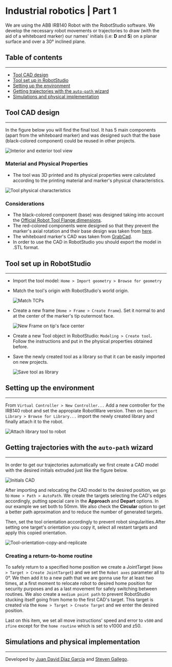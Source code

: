 # Industrial robotics | Part 1

We are using the ABB IRB140 Robot with the RobotStudio software. We develop the necessary robot movements or trajectories to draw (with the aid of a whiteboard marker) our names' initials (i.e: **D** and **S**) on a planar surface and over a 30° inclined plane.

## Table of contents
___
- [Tool CAD design](#tool-cad-design)
- [Tool set up in RobotStudio](#tool-set-up-in-robotstudio)
- [Setting up the environment](#setting-up-the-environment)
- [Getting trajectories with the `auto-path` wizard](#getting-trajectories-with-the-auto-path-wizard)
- [Simulations and physical implementation](#simulations-and-physical-implementation)

## Tool CAD design
___
In the figure below you will find the final tool. It has 5 main components (apart from the whiteboard marker) and was designed such that the base (black-colored component) could be reused in other projects.

![Interior and exterior tool view](/lab1/images/in-out-tool-view.png)

### Material and Physical Properties

 - The tool was 3D printed and its physical properties were calculated according to the printing material and marker's physical characteristics.

 ![Tool physical characteristics](/lab1/images/tool-physical-characteristics.png)

### Considerations
 - The black-colored component (base) was designed taking into account the [Official Robot Tool Flange dimensions](https://library.e.abb.com/public/a7121292272d40a9992a50745fdaa3b2/3HAC041346%20PS%20IRB%20140-en.pdf).
 - The red-colored components were designed so that they prevent the marker's axial rotation and their base design was taken from [here](https://github.com/ariasAleia/RobotStudio_Robotics_Lab4#guide).
 - The whiteboard marker's CAD was taken from [GrabCad](https://grabcad.com/library/expo-marker-1).
- In order to use the CAD in RobotStudio you should export the model in .STL format.
## Tool set up in RobotStudio 
___
 - Import the tool model: `Home > Import geometry > Browse for geometry `
 - Match the tool's origin with RobotStudio's world origin.

    ![Match TCPs](/lab1/images/match_TCPs.png)

- Create a new frame (`Home > Frame > Create Frame`). Set it normal to and at the center of the marker's tip outermost face.
    
    ![New Frame on tip's face center](/lab1/images/new-frame-tip-center.png)
- Create a new Tool object in RobotStudio: `Modeling > Create tool`. Follow the instructions and put in the physical properties obtained before.
- Save the newly created tool as a library so that it can be easily imported on new projects.

    ![Save tool as library](/lab1/images/save-as-library.png)

## Setting up the environment
___
From `Virtual Controller > New Controller...` Add a new controller for the IRB140 robot and set the appropiate RobotWare version. Then on `Import Library > Browse for Library...` import the newly created library and finally attach it to the robot.

![Attach library tool to robot](/lab1/images/attach-library-tool-to-robot.png)


## Getting trajectories with the `auto-path` wizard
___

In order to get our trajectories automatically we first create a CAD model with the desired initials extruded just like the figure below.

![Initials CAD](/lab1/images/initials-cad.png)

After importing and relocating the CAD model to the desired position, we go to `Home > Path > AutoPath`. We create the targets selecting the CAD's edges accordingly, putting special care in the **Approach** and **Depart** options. In our example we set both to 50mm. We also check the **Circular** option to get a better path aproximation and to reduce the number of generated targets.


Then, set the tool orientation accordingly to prevent robot singularities.After setting one target's orientation you copy it, select all restant targets and apply this copied orientation.

![Tool-orientation-copy-and-replicate](/lab1/images/tool-position-copu.png)

### Creating a return-to-home routine

To safely return to a specified home position we create a JointTarget (`Home > Target > Create JointTarget`) and we set the `Robot axes` parameter all to $0°$. We then add it to a new path that we are gonna use for at least two times, at a first moment to relocate robot to desired home position for security purposes and as a last movement for safely switching between routines. We also create a `medium point path` to prevent RobotStudio stucking itself going from home to the first CAD's target. This target is created via the `Home > Target > Create Target` and we enter the desired position.

Last on this item, we set all move instructions' speed and error to `v500` and `zfine` except for the `home routine` which is set to v1000 and z50.


## Simulations and physical implementation
___

Developed by
[Juan David Díaz García](https://github.com/D4vidDG) and [Steven Gallego](https://github.com/jhairssteven).
